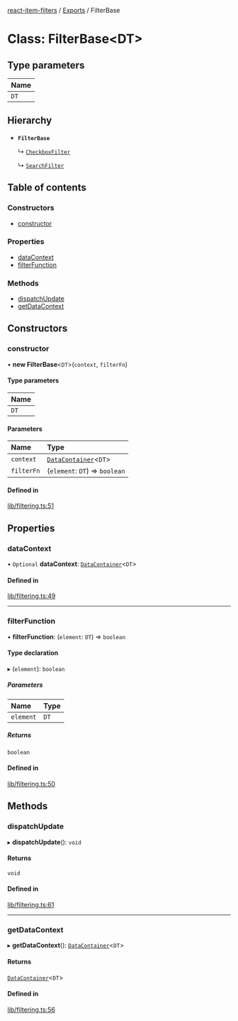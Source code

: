 [react-item-filters](../README.md) / [Exports](../modules.md) / FilterBase

# Class: FilterBase<DT\>

## Type parameters

| Name |
| :------ |
| `DT` |

## Hierarchy

- **`FilterBase`**

  ↳ [`CheckboxFilter`](CheckboxFilter.md)

  ↳ [`SearchFilter`](SearchFilter.md)

## Table of contents

### Constructors

- [constructor](FilterBase.md#constructor)

### Properties

- [dataContext](FilterBase.md#datacontext)
- [filterFunction](FilterBase.md#filterfunction)

### Methods

- [dispatchUpdate](FilterBase.md#dispatchupdate)
- [getDataContext](FilterBase.md#getdatacontext)

## Constructors

### constructor

• **new FilterBase**<`DT`\>(`context`, `filterFn`)

#### Type parameters

| Name |
| :------ |
| `DT` |

#### Parameters

| Name | Type |
| :------ | :------ |
| `context` | [`DataContainer`](DataContainer.md)<`DT`\> |
| `filterFn` | (`element`: `DT`) => `boolean` |

#### Defined in

[lib/filtering.ts:51](https://github.com/cyf0e/react-item-filters/blob/6cc6e63/src/lib/filtering.ts#L51)

## Properties

### dataContext

• `Optional` **dataContext**: [`DataContainer`](DataContainer.md)<`DT`\>

#### Defined in

[lib/filtering.ts:49](https://github.com/cyf0e/react-item-filters/blob/6cc6e63/src/lib/filtering.ts#L49)

___

### filterFunction

• **filterFunction**: (`element`: `DT`) => `boolean`

#### Type declaration

▸ (`element`): `boolean`

##### Parameters

| Name | Type |
| :------ | :------ |
| `element` | `DT` |

##### Returns

`boolean`

#### Defined in

[lib/filtering.ts:50](https://github.com/cyf0e/react-item-filters/blob/6cc6e63/src/lib/filtering.ts#L50)

## Methods

### dispatchUpdate

▸ **dispatchUpdate**(): `void`

#### Returns

`void`

#### Defined in

[lib/filtering.ts:61](https://github.com/cyf0e/react-item-filters/blob/6cc6e63/src/lib/filtering.ts#L61)

___

### getDataContext

▸ **getDataContext**(): [`DataContainer`](DataContainer.md)<`DT`\>

#### Returns

[`DataContainer`](DataContainer.md)<`DT`\>

#### Defined in

[lib/filtering.ts:56](https://github.com/cyf0e/react-item-filters/blob/6cc6e63/src/lib/filtering.ts#L56)
